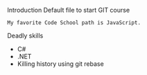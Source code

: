 Introduction
	Default file to start GIT course
	
	My favorite Code School path is JavaScript.
	
Deadly skills
* C#
* .NET
* Killing history using git rebase